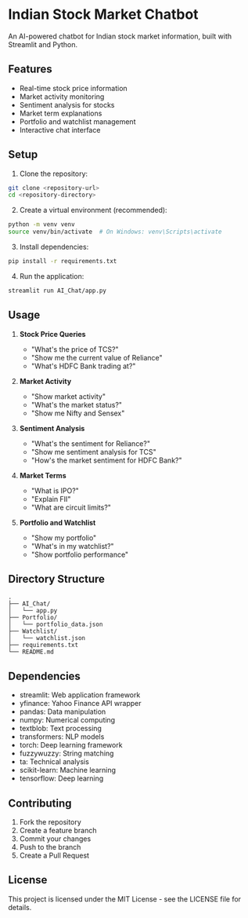 # Indian Stock Market Chatbot

An AI-powered chatbot for Indian stock market information, built with Streamlit and Python.

## Features

- Real-time stock price information
- Market activity monitoring
- Sentiment analysis for stocks
- Market term explanations
- Portfolio and watchlist management
- Interactive chat interface

## Setup

1. Clone the repository:
```bash
git clone <repository-url>
cd <repository-directory>
```

2. Create a virtual environment (recommended):
```bash
python -m venv venv
source venv/bin/activate  # On Windows: venv\Scripts\activate
```

3. Install dependencies:
```bash
pip install -r requirements.txt
```

4. Run the application:
```bash
streamlit run AI_Chat/app.py
```

## Usage

1. **Stock Price Queries**
   - "What's the price of TCS?"
   - "Show me the current value of Reliance"
   - "What's HDFC Bank trading at?"

2. **Market Activity**
   - "Show market activity"
   - "What's the market status?"
   - "Show me Nifty and Sensex"

3. **Sentiment Analysis**
   - "What's the sentiment for Reliance?"
   - "Show me sentiment analysis for TCS"
   - "How's the market sentiment for HDFC Bank?"

4. **Market Terms**
   - "What is IPO?"
   - "Explain FII"
   - "What are circuit limits?"

5. **Portfolio and Watchlist**
   - "Show my portfolio"
   - "What's in my watchlist?"
   - "Show portfolio performance"

## Directory Structure

```
.
├── AI_Chat/
│   └── app.py
├── Portfolio/
│   └── portfolio_data.json
├── Watchlist/
│   └── watchlist.json
├── requirements.txt
└── README.md
```

## Dependencies

- streamlit: Web application framework
- yfinance: Yahoo Finance API wrapper
- pandas: Data manipulation
- numpy: Numerical computing
- textblob: Text processing
- transformers: NLP models
- torch: Deep learning framework
- fuzzywuzzy: String matching
- ta: Technical analysis
- scikit-learn: Machine learning
- tensorflow: Deep learning

## Contributing

1. Fork the repository
2. Create a feature branch
3. Commit your changes
4. Push to the branch
5. Create a Pull Request

## License

This project is licensed under the MIT License - see the LICENSE file for details. 